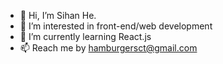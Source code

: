 - 👋 Hi, I’m Sihan He.
- 👀 I’m interested in front-end/web development
- 🌱 I’m currently learning React.js
- 📫 Reach me by hamburgersct@gmail.com

<!---
hamburgersct/hamburgersct is a ✨ special ✨ repository because its `README.md` (this file) appears on your GitHub profile.
You can click the Preview link to take a look at your changes.
--->
